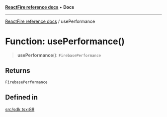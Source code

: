 [**ReactFire reference docs**](../README.md) • **Docs**

***

[ReactFire reference docs](../README.md) / usePerformance

# Function: usePerformance()

> **usePerformance**(): `FirebasePerformance`

## Returns

`FirebasePerformance`

## Defined in

[src/sdk.tsx:88](https://github.com/Synapski/reactfire/blob/main/src/sdk.tsx#L88)
